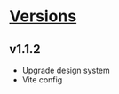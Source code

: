 # [Versions](https://github.com/Tracktor/treege-consumer/releases)

## v1.1.2

- Upgrade design system
- Vite config
